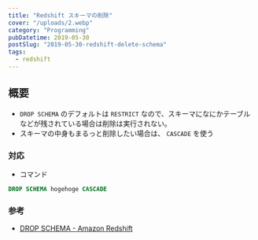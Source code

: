 ```yaml
---
title: "Redshift スキーマの削除"
cover: "/uploads/2.webp"
category: "Programming"
pubDatetime: 2019-05-30
postSlug: "2019-05-30-redshift-delete-schema"
tags:
  - redshift
---
```


## 概要

- `DROP SCHEMA` のデフォルトは `RESTRICT` なので、スキーマになにかテーブルなどが残されている場合は削除は実行されない。
- スキーマの中身もまるっと削除したい場合は、 `CASCADE` を使う

### 対応

- コマンド

```sql
DROP SCHEMA hogehoge CASCADE
```


### 参考

- [DROP SCHEMA - Amazon Redshift](https://docs.aws.amazon.com/ja_jp/redshift/latest/dg/r_DROP_SCHEMA.html)